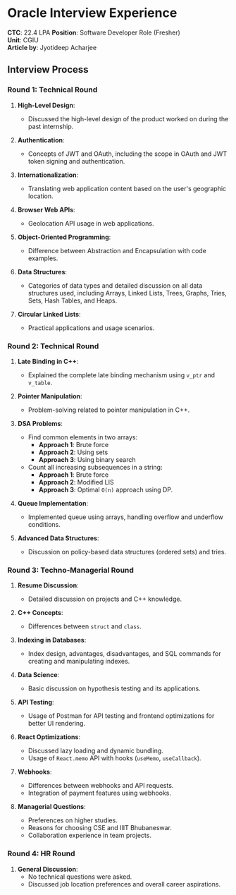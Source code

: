 # Oracle Interview Experience

**CTC**: 22.4 LPA
**Position**: Software Developer Role (Fresher)  
**Unit**: CGIU<br/>
**Article by**: Jyotideep Acharjee

## Interview Process

### Round 1: Technical Round

1. **High-Level Design**:
   - Discussed the high-level design of the product worked on during the past internship.
2. **Authentication**:

   - Concepts of JWT and OAuth, including the scope in OAuth and JWT token signing and authentication.

3. **Internationalization**:
   - Translating web application content based on the user's geographic location.
4. **Browser Web APIs**:

   - Geolocation API usage in web applications.

5. **Object-Oriented Programming**:

   - Difference between Abstraction and Encapsulation with code examples.

6. **Data Structures**:

   - Categories of data types and detailed discussion on all data structures used, including Arrays, Linked Lists, Trees, Graphs, Tries, Sets, Hash Tables, and Heaps.

7. **Circular Linked Lists**:
   - Practical applications and usage scenarios.

### Round 2: Technical Round

1. **Late Binding in C++**:

   - Explained the complete late binding mechanism using `v_ptr` and `v_table`.

2. **Pointer Manipulation**:

   - Problem-solving related to pointer manipulation in C++.

3. **DSA Problems**:

   - Find common elements in two arrays:
     - **Approach 1**: Brute force
     - **Approach 2**: Using sets
     - **Approach 3**: Using binary search
   - Count all increasing subsequences in a string:
     - **Approach 1**: Brute force
     - **Approach 2**: Modified LIS
     - **Approach 3**: Optimal `O(n)` approach using DP.

4. **Queue Implementation**:

   - Implemented queue using arrays, handling overflow and underflow conditions.

5. **Advanced Data Structures**:
   - Discussion on policy-based data structures (ordered sets) and tries.

### Round 3: Techno-Managerial Round

1. **Resume Discussion**:

   - Detailed discussion on projects and C++ knowledge.

2. **C++ Concepts**:

   - Differences between `struct` and `class`.

3. **Indexing in Databases**:

   - Index design, advantages, disadvantages, and SQL commands for creating and manipulating indexes.

4. **Data Science**:

   - Basic discussion on hypothesis testing and its applications.

5. **API Testing**:

   - Usage of Postman for API testing and frontend optimizations for better UI rendering.

6. **React Optimizations**:

   - Discussed lazy loading and dynamic bundling.
   - Usage of `React.memo` API with hooks (`useMemo`, `useCallback`).

7. **Webhooks**:

   - Differences between webhooks and API requests.
   - Integration of payment features using webhooks.

8. **Managerial Questions**:
   - Preferences on higher studies.
   - Reasons for choosing CSE and IIIT Bhubaneswar.
   - Collaboration experience in team projects.

### Round 4: HR Round

1. **General Discussion**:
   - No technical questions were asked.
   - Discussed job location preferences and overall career aspirations.
